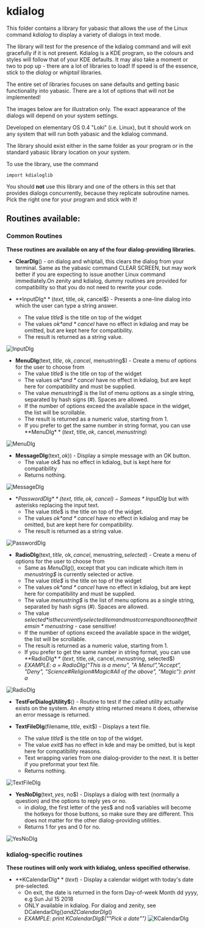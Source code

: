 # kdialog

This folder contains a library for yabasic that allows the use of the Linux command *kdialog* to display a variety of dialogs in text mode.

The library will test for the presence of the kdialog command and will exit gracefully if it is not present. Kdialog is a KDE program, so the colours and styles will follow that of your KDE defaults. It may also take a moment or two to pop up - there are a lot of libraries to load! If speed is of the essence, stick to the *dialog* or *whiptail* libraries.

The entire set of libraries focuses on sane defaults and getting basic functionality into yabasic. There are a lot of options that will not be implemented!

The images below are for illustration only. The exact appearance of the dialogs will depend on your system settings.

Developed on elementary OS 0.4 "Loki" (i.e. Linux), but it should work on any system that will run both yabasic and the kdialog command.

The library should exist either in the same folder as your program or in the standard yabasic library location on your system.

To use the library, use the command 

    import kdialoglib

You should **not** use this library and one of the others in this set that provides dialogs concurrently, because they replicate subroutine names. Pick the right one for your program and stick with it!

## Routines available:

### Common Routines

**These routines are available on any of the four dialog-providing libraries.**

+ **ClearDlg**() - on dialog and whiptail, this clears the dialog from your terminal. Same as the yabasic command CLEAR SCREEN, but may work better if you are expecting to issue another Linux command immediately.On zenity and kdialog, dummy routines are provided for compatibility so that you do not need to rewrite your code.

+ **InputDlg$**(text$, title$, ok$, cancel$) - Presents a one-line dialog into which the user can type a string answer.
    + The value *title$* is the title on top of the widget
    + The values *ok$* and *cancel$* have no effect in kdialog and may be omitted, but are kept here for compatibility.
    + The result is returned as a string value.

![InputDlg](imgs/InputDlg.png)

+ **MenuDlg**(text$, title$, ok$, cancel$, menustring$) - Create a menu of options for the user to choose from
    + The value *title$* is the title on top of the widget
    + The values *ok$* and *cancel$* have no effect in kdialog, but are kept here for compatibility and must be supplied.
    + The value *menustring$* is the list of menu options as a single string, separated by hash signs (#). Spaces are allowed.
    + If the number of options exceed the available space in the widget, the list will be scrollable.
    + The result is returned as a numeric value, starting from 1.
    + If you prefer to get the same number in string format, you can use **MenuDlg$**(text$, title$, ok$, cancel$, menustring$) 


![MenuDlg](imgs/MenuDlg.png)


+ **MessageDlg**(text$, ok$)) - Display a simple message with an OK button.
    + The value ok$ has no effect in kdialog, but is kept here for compatibility
    + Returns nothing.

![MessageDlg](imgs/MessageDlg.png)


+ **PasswordDlg$**(text$, title$, ok$, cancel$) - Same as *InputDlg$* but with asterisks replacing the input text.
    + The value *title*$ is the title on top of the widget.
    + The values *ok$* and *cancel$* have no effect in kdialog and may be omitted, but are kept here for compatibility.
    + The result is returned as a string value.

![PasswordDlg](imgs/PasswordDlg.png)

+ **RadioDlg**(text$, title$, ok$, cancel$, menustring$, selected$) - Create a menu of options for the user to choose from
    + Same as *MenuDlg*(), except that you can indicate which item in *menustring$* is currently selected or active.
    + The value *title$* is the title on top of the widget
    + The values *ok$* and *cancel$* have no effect in kdialog, but are kept here for compatibility and must be supplied.
    + The value *menustring$* is the list of menu options as a single string, separated by hash signs (#). Spaces are allowed.
    + The value *selected$* is the currently selected item and must correspond to one of the items in *menustring$* - case sensitive!
    + If the number of options exceed the available space in the widget, the list will be scrollable.
    + The result is returned as a numeric value, starting from 1.
    + If you prefer to get the same number in string format, you can use **RadioDlg$**(text$, title$, ok$, cancel$, menustring$, selected$)
    + *EXAMPLE: a = RadioDlg("This is a menu", "A Menu!","Accept", "Deny", "Science#Religion#Magic#All of the above", "Magic"): print a*

![RadioDlg](imgs/RadioDlg.png)

+ **TestForDialogUtility$**\(\) - Routine to test if the called utility actually exists on the system. An empty string returned means it does, otherwise an error message is returned.

+ **TextFileDlg**(filename$, title$, exit$) - Displays a text file.
    + The value *title$* is the title on top of the widget.
    + The value *exit$* has no effect in kde and may be omitted, but is kept here for compatibility reasons.
    + Text wrapping varies from one dialog-provider to the next. It is better if you preformat your text file.
    + Returns nothing.
    
![TextFileDlg](imgs/TextFileDlg.png)

+ **YesNoDlg**(text$,yes$, no$) - Displays a dialog with text (normally a question) and the options to reply yes or no.
    + in *dialog*, the first letter of the yes$ and no$ variables will become the hotkeys for those buttons, so make sure they are different. This does not matter for the other dialog-providing utilities.
    + Returns 1 for yes and 0 for no.

![YesNoDlg](imgs/YesNoDlg.png)

### kdialog-specific routines

**These routines will only work with kdialog, unless specified otherwise.**

+ **KCalendarDlg$**(text$) - Display a calendar widget with today's date pre-selected.
    + On exit, the date is returned in the form Day-of-week Month dd yyyy, e.g Sun Jul 15 2018
    + ONLY available in kdialog. For dialog and zenity, see DCalendarDlg$() and ZCalendarDlg$()
    + *EXAMPLE: print KCalendarDlg$("\"Pick a date\"")*
![KCalendarDlg](imgs/KCalendarDlg.png)
